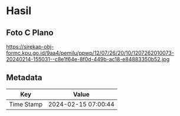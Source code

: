 # Hasil

## Foto C Plano

https://sirekap-obj-formc.kpu.go.id/9aa4/pemilu/ppwp/12/07/26/20/10/1207262010073-20240214-155031--c8e1f64e-8f0d-449b-ac18-e84883350b52.jpg


## Metadata

| Key        | Value               |
| ---------- | ------------------- |
| Time Stamp | 2024-02-15 07:00:44 |



